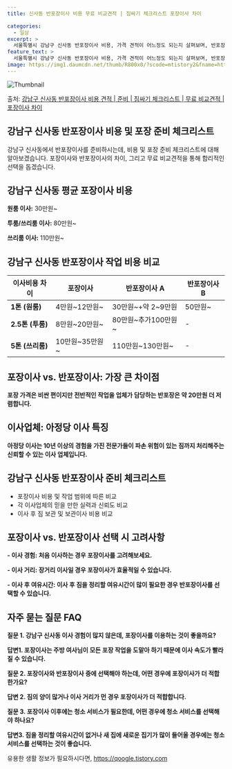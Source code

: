 ```yaml
---
title: 신사동 반포장이사 비용 무료 비교견적 | 짐싸기 체크리스트 포장이사 차이

categories:
  - 일상
excerpt: >
  서울특별시 강남구 신사동 반포장이사 비용, 가격 견적이 어느정도 되는지 살펴보며, 반포장이사를 준비함에 있어 짐싸기 준비 체크리스트가 무엇인지 보겠습니다. 마지막으로 포장이사와 차이점을 통해 무료 비교견적으로 어떤 것이 더 합리적인 선택인지 공유 드립니다.강남구 신사동 포장이사 견적 샘플 보기 👈 클릭강남구 신사동 포장이사 가격 살펴보기 👈 클릭강남구 신사동 반포장이사 평균 이사 비용평수강남구 신사동 평균 이사 비용원룸 이사9평 이하 (1톤)30만원~투룸/쓰리룸 이사16평 ~ 20평 (2.5톤)80만원~쓰리룸 이사21평 (5톤) ~110만원~우리집 무료 이사견적 받기 👈 클릭포장 vs 반포장: 가장 큰 차이점포장 가격은 비싼 편이지만 이사 전반적인 모든 작업을 업체가 담당하는 반면, 반포장은 일부 ..
feature_text: >
  서울특별시 강남구 신사동 반포장이사 비용, 가격 견적이 어느정도 되는지 살펴보며, 반포장이사를 준비함에 있어 짐싸기 준비 체크리스트가 무엇인지 보겠습니다. 마지막으로 포장이사와 차이점을 통해 무료 비교견적으로 어떤 것이 더 합리적인 선택인지 공유 드립니다.강남구 신사동 포장이사 견적 샘플 보기 👈 클릭강남구 신사동 포장이사 가격 살펴보기 👈 클릭강남구 신사동 반포장이사 평균 이사 비용평수강남구 신사동 평균 이사 비용원룸 이사9평 이하 (1톤)30만원~투룸/쓰리룸 이사16평 ~ 20평 (2.5톤)80만원~쓰리룸 이사21평 (5톤) ~110만원~우리집 무료 이사견적 받기 👈 클릭포장 vs 반포장: 가장 큰 차이점포장 가격은 비싼 편이지만 이사 전반적인 모든 작업을 업체가 담당하는 반면, 반포장은 일부 ..
image: https://img1.daumcdn.net/thumb/R800x0/?scode=mtistory2&fname=https%3A%2F%2Fblog.kakaocdn.net%2Fdn%2FJhNlD%2FbtsHfAYVPCP%2FwknDB2yPiEqN8btjuPlX91%2Fimg.webp
---
```


![Thumbnail](https://img1.daumcdn.net/thumb/R800x0/?scode=mtistory2&fname=https%3A%2F%2Fblog.kakaocdn.net%2Fdn%2FJhNlD%2FbtsHfAYVPCP%2FwknDB2yPiEqN8btjuPlX91%2Fimg.webp)

<p>출처: <a href="https://qoogle.tistory.com/9809" rel="dofollow">강남구 신사동 반포장이사 비용 견적 | 준비 | 짐싸기 체크리스트 | 무료 비교견적 | 포장이사 차이</a> </p>

## 강남구 신사동 반포장이사 비용 및 포장 준비 체크리스트

강남구 신사동에서 반포장이사를 준비하시는데, 비용 및 포장 준비 체크리스트에 대해 알아보겠습니다. 포장이사와 반포장이사의 차이, 그리고 무료
비교견적을 통해 합리적인 선택을 돕겠습니다.

## **강남구 신사동 평균 포장이사 비용**

**원룸 이사:** 30만원~

**투룸/쓰리룸 이사:** 80만원~

**쓰리룸 이사:** 110만원~

## **강남구 신사동 반포장이사 작업 비용 비교**

**이사비용 차이** | **포장이사** | **반포장이사 A** | **반포장이사 B**  
---|---|---|---  
**1톤 (원룸)** | 4만원~12만원~ | 30만원~+약 2~9만원 | 50만원~  
**2.5톤 (투룸)** | 8만원~20만원~ | 80만원~추가100만원~ | -  
**5톤 (쓰리룸)** | 10만원~35만원~ | 110만원~130만원~ | -  
  
## **포장이사 vs. 반포장이사: 가장 큰 차이점**

**포장 가격은 비싼 편이지만 전반적인 작업을 업체가 담당하는 반포장은 약 20만원 더 저렴합니다.**

## **이사업체: 아정당 이사 특징**

**아정당 이사는 10년 이상의 경험을 가진 전문가들이 파손 위험이 있는 짐까지 처리해주는 신뢰할 수 있는 이사 업체입니다.**

## **강남구 신사동 반포장이사 준비 체크리스트**

  * 포장이사 비용 및 작업 범위에 따른 비교
  * 각 이사업체의 믿을 만한 실력과 신뢰도 비교
  * 이사 후 짐 보관 및 보관이사 비용 비교

## **포장이사 vs. 반포장이사 선택 시 고려사항**

**\- 이사 경험: 처음 이사하는 경우 포장이사를 고려해보세요.**

**\- 이사 거리: 장거리 이사일 경우 포장이사가 효율적일 수 있습니다.**

**\- 이사 후 여유시간: 이사 후 짐을 정리할 여유시간이 많이 필요한 경우 반포장이사를 선택할 수 있습니다.**

## **자주 묻는 질문 FAQ**

**질문 1. 강남구 신사동 이사 경험이 많지 않은데, 포장이사를 이용하는 것이 좋을까요?**

**답변1. 포장이사는 주방 여사님이 모든 포장 작업을 도맡아 하기 때문에 이사 속도가 빨라질 수 있습니다.**

**질문 2. 포장이사와 반포장이사 중에 선택해야 하는데, 어떤 경우에 포장이사가 더 적합한가요?**

**답변 2. 짐의 양이 많거나 이사 거리가 먼 경우 포장이사가 더 적합합니다.**

**질문 3. 포장이사 이후에는 청소 서비스가 필요한데, 어떤 경우에 청소 서비스를 선택해야 하나요?**

**답변3. 짐을 정리할 여유시간이 없거나 새 집에 새로운 집기가 많이 들어올 경우에는 청소 서비스를 선택하는 것이 좋습니다.**



 

유용한 생활 정보가 필요하시다면, <a href="https://qoogle.tistory.com" rel="dofollow">https://qoogle.tistory.com</a>


